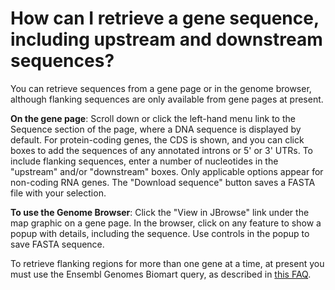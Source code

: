 # How can I retrieve a gene sequence, including upstream and downstream sequences?
<!-- pombase_categories: Gene page,Genome browser,Finding data -->

You can retrieve sequences from a gene page or in the genome browser,
although flanking sequences are only available from gene pages at
present.

**On the gene page**: Scroll down or click the left-hand menu link to the
Sequence section of the page, where a DNA sequence is displayed by
default. For protein-coding genes, the CDS is shown, and you can click
boxes to add the sequences of any annotated introns or 5' or 3'
UTRs. To include flanking sequences, enter a number of nucleotides in
the "upstream" and/or "downstream" boxes. Only applicable options
appear for non-coding RNA genes. The "Download sequence" button saves
a FASTA file with your selection.

**To use the Genome Browser**: Click the "View in JBrowse" link under
the map graphic on a gene page. In the browser, click on any feature
to show a popup with details, including the sequence. Use controls in
the popup to save FASTA sequence.


To retrieve flanking regions for more than one gene at a time, at
present you must use the Ensembl Genomes Biomart query, as described in
[this FAQ](/faq/can-i-download-sequences-many-genes-once-including-flanking-regions).


